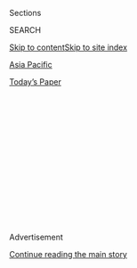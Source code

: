 <div id="app">

<div>

<div>

<div>

<div class="NYTAppHideMasthead css-1q2w90k e1suatyy0">

<div class="section css-ui9rw0 e1suatyy2">

<div class="css-eph4ug er09x8g0">

<div class="css-6n7j50">

</div>

<span class="css-1dv1kvn">Sections</span>

<div class="css-10488qs">

<span class="css-1dv1kvn">SEARCH</span>

</div>

[Skip to content](#site-content)[Skip to site index](#site-index)

</div>

<div id="masthead-section-label" class="css-1wr3we4 eaxe0e00">

[Asia
Pacific](https://www.nytimes3xbfgragh.onion/section/world/asia)

</div>

<div class="css-10698na e1huz5gh0">

</div>

</div>

<div id="masthead-bar-one" class="section hasLinks css-15hmgas e1csuq9d3">

<div class="css-uqyvli e1csuq9d0">

</div>

<div class="css-1uqjmks e1csuq9d1">

</div>

<div class="css-9e9ivx">

[](https://myaccount.nytimes3xbfgragh.onion/auth/login?response_type=cookie&client_id=vi)

</div>

<div class="css-1bvtpon e1csuq9d2">

[Today’s
Paper](https://www.nytimes3xbfgragh.onion/section/todayspaper)

</div>

</div>

</div>

</div>

<div data-aria-hidden="false">

<div id="site-content" data-role="main">

<div>

<div class="css-1aor85t" style="opacity:0.000000001;z-index:-1;visibility:hidden">

<div class="css-1hqnpie">

<div class="css-epjblv">

<span class="css-17xtcya">[Asia
Pacific](/section/world/asia)</span><span class="css-x15j1o">|</span><span class="css-fwqvlz">Thailand’s
King Rejects His Sister’s Candidacy for Prime
Minister</span>

</div>

<div class="css-k008qs">

<div class="css-1iwv8en">

<span class="css-18z7m18"></span>

<div>

</div>

</div>

<span class="css-1n6z4y">https://nyti.ms/2UHMrGi</span>

<div class="css-1705lsu">

<div class="css-4xjgmj">

<div class="css-4skfbu" data-role="toolbar" data-aria-label="Social Media Share buttons, Save button, and Comments Panel with current comment count" data-testid="share-tools">

  - 
  - 
  - 
  - 
    
    <div class="css-6n7j50">
    
    </div>

  - 

</div>

</div>

</div>

</div>

</div>

</div>

<div class="css-13pd83m">

</div>

<div id="top-wrapper" class="css-1sy8kpn">

<div id="top-slug" class="css-l9onyx">

Advertisement

</div>

[Continue reading the main
story](#after-top)

<div class="ad top-wrapper" style="text-align:center;height:100%;display:block;min-height:250px">

<div id="top" class="place-ad" data-position="top" data-size-key="top">

</div>

</div>

<div id="after-top">

</div>

</div>

<div id="sponsor-wrapper" class="css-1hyfx7x">

<div id="sponsor-slug" class="css-19vbshk">

Supported by

</div>

[Continue reading the main
story](#after-sponsor)

<div id="sponsor" class="ad sponsor-wrapper" style="text-align:center;height:100%;display:block">

</div>

<div id="after-sponsor">

</div>

</div>

<div class="css-1vkm6nb ehdk2mb0">

# Thailand’s King Rejects His Sister’s Candidacy for Prime Minister

</div>

<div class="css-79elbk" data-testid="photoviewer-wrapper">

<div class="css-z3e15g" data-testid="photoviewer-wrapper-hidden">

</div>

<div class="css-1a48zt4 ehw59r15" data-testid="photoviewer-children">

![<span class="css-16f3y1r e13ogyst0" data-aria-hidden="true">The leader
of the Thai Raksa Chart Party, Preechapol Pongpanich, holding the
application of Ubolratana, the king’s sister, to run for prime minister,
on Friday in
Bangkok.</span><span class="css-cnj6d5 e1z0qqy90" itemprop="copyrightHolder"><span class="css-1ly73wi e1tej78p0">Credit...</span><span><span>Athit
Perawongmetha/Reuters</span></span></span>](https://static01.graylady3jvrrxbe.onion/images/2019/02/09/world/09thailand-1sub/09thailand-1sub-articleLarge.jpg?quality=75&auto=webp&disable=upscale)

</div>

</div>

<div class="css-xt80pu e12qa4dv0">

<div class="css-18e8msd">

<div class="css-vp77d3 epjyd6m0">

<div class="css-1baulvz">

By [<span class="css-1baulvz last-byline" itemprop="name">Hannah
Beech</span>](https://www.nytimes3xbfgragh.onion/by/hannah-beech)

</div>

</div>

  - Feb. 8,
    2019

  - 
    
    <div class="css-4xjgmj">
    
    <div class="css-d8bdto" data-role="toolbar" data-aria-label="Social Media Share buttons, Save button, and Comments Panel with current comment count" data-testid="share-tools">
    
      - 
      - 
      - 
      - 
        
        <div class="css-6n7j50">
        
        </div>
    
      - 
    
    </div>
    
    </div>

</div>

</div>

<div class="section meteredContent css-1r7ky0e" name="articleBody" itemprop="articleBody">

<div class="css-1fanzo5 StoryBodyCompanionColumn">

<div class="css-53u6y8">

BANGKOK — The sister of Thailand’s king was nominated on Friday as a
candidate for prime minister, but by day’s end, the political foray was
rebuked by the monarch as “inappropriate” behavior that violated the
nation’s constitutional monarchy, apparently ending her candidacy.

In a kingdom where the royal family is considered above the volcanic
eruptions of Thai politics, the prospect of the king’s sister running
for office, followed by the public airing of a disagreement between the
royal siblings, upended the political landscape.

Ubolratana Rajakanya Sirivadhana Varnavadi, 67, the elder sister of King
Maha Vajiralongkorn Bodindradebayavarangkun, was nominated by a party
associated with the Shinawatra political family, which includes two
fugitive former prime ministers who have been accused of subverting the
power of Thailand’s royal institutions.

Calling Ms. Ubolratana “an educated and skilled person” who was the
“most suitable choice,” Preechapol Pongpanich, the leader of the Thai
Raksa Chart Party, announced her candidacy on Friday but cautioned that
the choice still had to be accepted by Thailand’s election commission.

</div>

</div>

<div class="css-1fanzo5 StoryBodyCompanionColumn">

<div class="css-53u6y8">

But in the highly unusual palace statement, King Vajiralongkorn, 66,
made clear that he disapproved of his sister’s candidacy. The late-night
statement appeared to preclude any need for the commission to try to
adjudicate an unprecedented question of royalty and politics.

“Involvement of a high-ranking member of the royal family in politics,
in any way, is against the nation’s traditions, customs and culture and
is therefore considered improper and highly inappropriate,” the royal
statement said.

King Vajiralongkorn’s royal command effectively invalidated Ms.
Ubolratana’s brief political career, analysts said.

“The withdrawal of her candidacy will cool the political temperature,
because it would have renewed tensions and polarization,” said Thitinan
Pongsudhirak, a political scientist at Chulalongkorn University in
Bangkok.

Thailand has been under military rule [since a coup
in 2014](https://www.nytimes3xbfgragh.onion/2014/05/23/world/asia/thailand-military-coup.html?module=inline)
unseated forces loyal to Thaksin Shinawatra, a brash billionaire who
challenged the country’s traditional power structure. The country is now
led by Prime Minister Prayuth Chan-ocha, a former general and junta
chief who has fashioned himself as [a fierce defender of Thailand’s
monarchy](https://www.nytimes3xbfgragh.onion/2014/05/27/world/asia/thailand.html).

</div>

</div>

<div class="css-1fanzo5 StoryBodyCompanionColumn">

<div class="css-53u6y8">

On Friday, Mr. Prayuth also announced his candidacy for prime minister,
backed by the military’s proxy Palang Pracharat Party.

“Although I have served as a soldier for all my life, I am willing to
sacrifice myself in order to protect Thailand,” Mr. Prayuth said in a
statement.

National elections are scheduled for March 24, after repeated delays by
Thailand’s junta. A military-drafted Constitution ensures that the
country’s next prime minister will be chosen by a Parliament in which
many members will be appointed by the military.

The junta has restricted freedom of speech and assembly, sending
perceived political opponents to so-called attitude adjustment camps.

Thailand also has stringent lèse-majesté laws that criminalize insults
to the monarchy, and prosecutions of this crime have increased
significantly in recent years.

</div>

</div>

<div class="css-79elbk" data-testid="photoviewer-wrapper">

<div class="css-z3e15g" data-testid="photoviewer-wrapper-hidden">

</div>

<div class="css-1a48zt4 ehw59r15" data-testid="photoviewer-children">

![<span class="css-16f3y1r e13ogyst0" data-aria-hidden="true">“Although
I have served as a soldier for all my life, I am willing to sacrifice
myself in order to protect Thailand,” said Prime Minister Prayuth
Chan-ocha, a former general and junta chief who also announced his
candidacy for prime minister on
Friday.</span><span class="css-cnj6d5 e1z0qqy90" itemprop="copyrightHolder"><span class="css-1ly73wi e1tej78p0">Credit...</span><span>Athit
Perawongmetha/Reuters</span></span>](https://static01.graylady3jvrrxbe.onion/images/2019/02/09/world/09thailand-2/merlin_148892286_8e4160bf-2622-4ee1-acfb-5163efc76e98-articleLarge.jpg?quality=75&auto=webp&disable=upscale)

</div>

</div>

<div class="css-1fanzo5 StoryBodyCompanionColumn">

<div class="css-53u6y8">

Even though Ms. Ubolratana officially gave up her royal titles when she
married an American in 1972, the king’s statement made clear that she
still represented the royal family and was therefore to stay out of the
political realm.

</div>

</div>

<div class="css-1fanzo5 StoryBodyCompanionColumn">

<div class="css-53u6y8">

“Even though she relinquished her royal title in writing in line with
royal rules, she still maintains her status and life as a member of the
Chakri dynasty,” the statement said, referring to Thailand’s royal
family.

The royal communiqué on Friday departed from previous convention in one
important respect. While the notion that the king, queen and heir
apparent are “above politics” has been a pillar of Thailand’s many
constitutions, the king’s statement broadened the definition of those
who should stay away from the political realm to include other members
of the royal family who are close to the monarch.

On Friday, five prominent analysts of Thai politics declined to comment
about Ms. Ubolratana’s candidacy. Several political activists who on
social media had initially criticized her candidacy for unnecessarily
muddying an already complicated political field quickly deleted their
comments.

The deputy prime minister, Wissanu Krea-ngam, told reporters on Friday
that he had no comment on Ms. Ubolratana’s candidacy. “If I could answer
you, I would,” he said. “But I can’t.”

Since Thailand’s absolute monarchy was abolished in 1932, immediate
members of the royal family have not run for high office. The country’s
political system has for decades involved a cut and thrust between
powerful political forces committed to elections and a military that has
at times deemed the ballot box harmful to the country. The military has
staged a dozen successful coups.

On Friday afternoon, Paiboon Nititawan, the head of the military-linked
party that nominated Mr. Prayuth, said that he had asked the election
commission to investigate whether Ms. Ubolratana’s nomination
contravened regulations that ban political parties from using the royal
family for election campaigning.

But the king’s late-night statement appeared to preclude any need for
the election commission to weigh in on matters of the monarchy and
statecraft.

</div>

</div>

<div class="css-1fanzo5 StoryBodyCompanionColumn">

<div class="css-53u6y8">

In an Instagram post on Friday afternoon, Ms. Ubolratana maintained that
she was a “commoner” and that she enjoyed “no privilege over the Thai
people in accordance with the Constitution.”

“I have conducted this action with sincerity and the willingness to
sacrifice to have the opportunity to lead the country to prosperity,”
she wrote.

Rumors about Ms. Ubolratana’s close ties with the Shinawatra family
intensified last year when she was pictured with Mr. Thaksin, a former
prime minister, and Yingluck Shinawatra, his sister and another former
prime minister.

Both brother and sister have been convicted of corruption-linked crimes
in absentia and are living in exile. A 2006 military putsch ended the
tenure of Mr. Thaksin, whose political base came from Thailand’s rural
poor. Every election this century has been won by forces loyal to Mr.
Thaksin.

But some of those close to Mr. Thaksin characterized Ms. Ubolratana’s
candidacy as a dangerous blurring of lines.

“In a democratic system, we have to make clear: What is power that comes
from outside the system and what is power that comes from the people?”
Anon Nampha, a lawyer critical of the junta, said in a Facebook post.
“This is not a democracy.”

Late last month, Ms. Ubolratana — an actress who is still sometimes
referred to as a princess despite having given up her royal titles —
made a high-profile pilgrimage to nine Buddhist temples, something that
politicians often do to pray for good fortune in electoral contests.

Her father, [King Bhumibol
Adulyadej](https://www.nytimes3xbfgragh.onion/2016/10/14/world/asia/thai-king-bhumibol-adulyadej-dies.html?module=inline),
was the world’s longest-reigning monarch until his death in 2016.
Although he had no formal political role, during his seven decades on
the throne, King Bhumibol was seen as a unifying force for a nation
frequently troubled by coups and deadly political violence.

</div>

</div>

</div>

<div>

</div>

<div>

</div>

<div>

</div>

<div>

<div id="bottom-wrapper" class="css-1ede5it">

<div id="bottom-slug" class="css-l9onyx">

Advertisement

</div>

[Continue reading the main
story](#after-bottom)

<div id="bottom" class="ad bottom-wrapper" style="text-align:center;height:100%;display:block;min-height:90px">

</div>

<div id="after-bottom">

</div>

</div>

</div>

</div>

</div>

## Site Index

<div>

</div>

## Site Information Navigation

  - [© <span>2020</span> <span>The New York Times
    Company</span>](https://help.nytimes3xbfgragh.onion/hc/en-us/articles/115014792127-Copyright-notice)

<!-- end list -->

  - [NYTCo](https://www.nytco.com/)
  - [Contact
    Us](https://help.nytimes3xbfgragh.onion/hc/en-us/articles/115015385887-Contact-Us)
  - [Work with us](https://www.nytco.com/careers/)
  - [Advertise](https://nytmediakit.com/)
  - [T Brand Studio](http://www.tbrandstudio.com/)
  - [Your Ad
    Choices](https://www.nytimes3xbfgragh.onion/privacy/cookie-policy#how-do-i-manage-trackers)
  - [Privacy](https://www.nytimes3xbfgragh.onion/privacy)
  - [Terms of
    Service](https://help.nytimes3xbfgragh.onion/hc/en-us/articles/115014893428-Terms-of-service)
  - [Terms of
    Sale](https://help.nytimes3xbfgragh.onion/hc/en-us/articles/115014893968-Terms-of-sale)
  - [Site
    Map](https://spiderbites.nytimes3xbfgragh.onion)
  - [Help](https://help.nytimes3xbfgragh.onion/hc/en-us)
  - [Subscriptions](https://www.nytimes3xbfgragh.onion/subscription?campaignId=37WXW)

</div>

</div>

</div>

</div>
